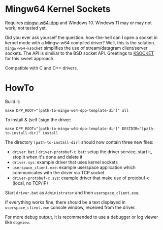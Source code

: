 # Mingw64 Kernel Sockets

Requires [mingw-w64-dpp](https://github.com/utoni/mingw-w64-dpp) and Windows 10. Windows 11 may or may not work, not tested yet.

Did you ever ask yourself the question: how-the-hell can I open a socket in kernel mode with a Mingw-w64 compiled driver?
Well, this is the solution. `mingw-w64-ksocket` simplifies the use of stream/datagram client/server sockets.
The API is similiar to the BSD socket API.
Greetings to [KSOCKET](https://github.com/wbenny/KSOCKET) for this sweet approach.

Compatible with C and C++ drivers.

# HowTo

Build it:

```shell
make DPP_ROOT="[path-to-mingw-w64-dpp-template-dir]" all

```

To install & (self-)sign the driver:

```shell
make DPP_ROOT="[path-to-mingw-w64-dpp-template-dir]" DESTDIR="[path-to-install-dir]" install
```

The directory `[path-to-install-dir]` should now contain three new files:

 * `driver.bat` / `driver-protobuf-c.bat`: setup the driver service, start it, stop it when it's done and delete it
 * `driver.sys`: example driver that uses kernel sockets
 * `userspace_client.exe`: example userspace application which communicates with the driver via TCP socket
 * `driver-protobuf-c.sys`: example driver that make use of protobuf-c (local, no TCP/IP)

Start `driver.bat` as `Administrator` and then `userspace_client.exe`.

If everything works fine, there should be a text displayed in `userspace_client.exe` console window, received from the driver.

For more debug output, it is recommended to use a debugger or log viewer like `dbgview`.
